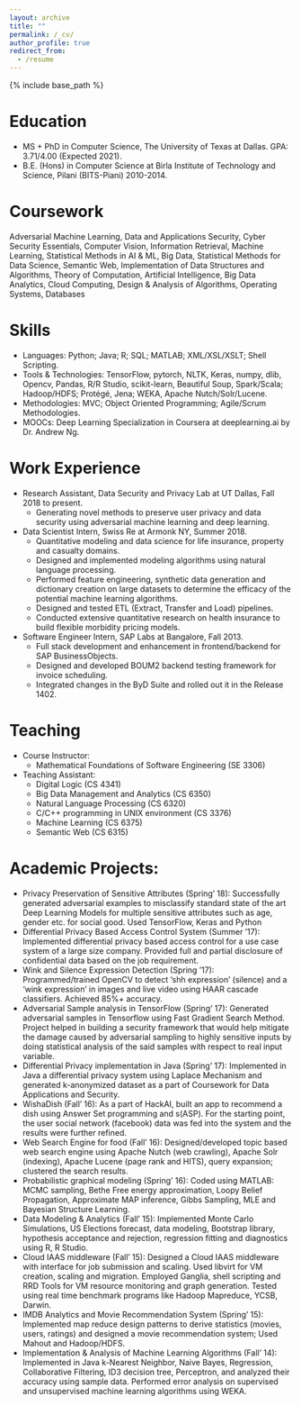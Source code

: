```yaml
---
layout: archive
title: ""
permalink: /_cv/
author_profile: true
redirect_from:
  - /resume
---
```


{% include base_path %}

Education
======
- MS + PhD in Computer Science, The University of Texas at Dallas. GPA: 3.71/4.00 (Expected 2021). 
- B.E. (Hons) in Computer Science at Birla Institute of Technology and Science, Pilani (BITS-Piani) 2010-2014.

Coursework
======
Adversarial Machine Learning, Data and Applications Security, Cyber Security Essentials, Computer Vision, Information Retrieval, Machine Learning, Statistical Methods in AI & ML, Big Data, Statistical Methods for Data Science, Semantic Web, Implementation of Data Structures and Algorithms, Theory of Computation, Artificial Intelligence, Big Data Analytics, Cloud Computing, Design & Analysis of Algorithms, Operating Systems, Databases

Skills
======
-	Languages: Python; Java; R; SQL; MATLAB; XML/XSL/XSLT; Shell Scripting.
-	Tools & Technologies: TensorFlow, pytorch, NLTK, Keras, numpy, dlib, Opencv, Pandas, R/R Studio, scikit-learn, Beautiful Soup, Spark/Scala; Hadoop/HDFS; Protégé, Jena; WEKA, Apache Nutch/Solr/Lucene.
-	Methodologies: MVC; Object Oriented Programming; Agile/Scrum Methodologies.
-	MOOCs: Deep Learning Specialization in Coursera at deeplearning.ai by Dr. Andrew Ng.

Work Experience
======
- Research Assistant, Data Security and Privacy Lab at UT Dallas, Fall 2018 to present.
  - Generating novel methods to preserve user privacy and data security using adversarial machine learning and deep learning.
- Data Scientist Intern, Swiss Re at Armonk NY, Summer 2018.
  -	Quantitative modeling and data science for life insurance, property and casualty domains.
  -	Designed and implemented modeling algorithms using natural language processing.
  -	Performed feature engineering, synthetic data generation and dictionary creation on large datasets to determine the efficacy of the potential machine learning algorithms. 
  -	Designed and tested ETL (Extract, Transfer and Load) pipelines.
  -	Conducted extensive quantitative research on health insurance to build flexible morbidity pricing models.
- Software Engineer Intern, SAP Labs at Bangalore, Fall 2013.
  -	Full stack development and enhancement in frontend/backend for SAP BusinessObjects. 
  -	Designed and developed BOUM2 backend testing framework for invoice scheduling. 
  -	Integrated changes in the ByD Suite and rolled out it in the Release 1402.

Teaching
======
- Course Instructor: 
  - Mathematical Foundations of Software Engineering (SE 3306)
- Teaching Assistant:
  - Digital Logic (CS 4341)
  - Big Data Management and Analytics (CS 6350)
  - Natural Language Processing (CS 6320) 
  - C/C++ programming in UNIX environment (CS 3376) 
  - Machine Learning (CS 6375)
  - Semantic Web (CS 6315)
 
Academic Projects:
======
-	Privacy Preservation of Sensitive Attributes (Spring’ 18): 
Successfully generated adversarial examples to misclassify standard state of the art Deep Learning Models for multiple sensitive attributes such as age, gender etc. for social good. Used TensorFlow, Keras and Python
- Differential Privacy Based Access Control System (Summer ’17): 
Implemented differential privacy based access control for a use case system of a large size company. Provided full and partial disclosure of confidential data based on the job requirement.
- Wink and Silence Expression Detection (Spring ’17):
Programmed/trained OpenCV to detect ‘shh expression’ (silence) and a ‘wink expression’ in images and live video using HAAR cascade classifiers. Achieved 85%+ accuracy.
- Adversarial Sample analysis in TensorFlow (Spring’ 17): 
Generated adversarial samples in Tensorflow using Fast Gradient Search Method. Project helped in building a security framework that would help mitigate the damage caused by adversarial sampling to highly sensitive inputs by doing statistical analysis of the said samples with respect to real input variable.
- Differential Privacy implementation in Java (Spring’ 17): 
Implemented in Java a differential privacy system using Laplace Mechanism and generated k-anonymized dataset as a part of Coursework for Data Applications and Security.
- WishaDish (Fall’ 16): 
As a part of HackAI, built an app to recommend a dish using Answer Set programming and s(ASP). For the starting point, the user social network (facebook) data was fed into the system and the results were further refined.
- Web Search Engine for food (Fall’ 16): 
Designed/developed topic based web search engine using Apache Nutch (web crawling), Apache Solr (indexing), Apache Lucene (page rank and HITS), query expansion; clustered the search results.
- Probabilistic graphical modeling (Spring’ 16):
Coded using MATLAB: MCMC sampling, Bethe Free energy approximation, Loopy Belief Propagation, Approximate MAP inference, Gibbs Sampling, MLE and Bayesian Structure Learning.
- Data Modeling & Analytics (Fall’ 15):
Implemented Monte Carlo Simulations, US Elections forecast, data modeling, Bootstrap library, hypothesis acceptance and rejection, regression fitting and diagnostics using R, R Studio.
- Cloud IAAS middleware (Fall’ 15): 
Designed a Cloud IAAS middleware with interface for job submission and scaling. Used libvirt for VM creation, scaling and migration. Employed Ganglia, shell scripting and RRD Tools for VM resource monitoring and graph generation. Tested using real time benchmark programs like Hadoop Mapreduce, YCSB, Darwin.
- IMDB Analytics and Movie Recommendation System (Spring’ 15):
Implemented map reduce design patterns to derive statistics (movies, users, ratings) and designed a movie recommendation system; Used Mahout and Hadoop/HDFS.
- Implementation & Analysis of Machine Learning Algorithms (Fall’ 14):
Implemented in Java k-Nearest Neighbor, Naive Bayes, Regression, Collaborative Filtering, ID3 decision tree, Perceptron, and analyzed their accuracy using sample data. Performed error analysis on supervised and unsupervised machine learning algorithms using WEKA.
  
